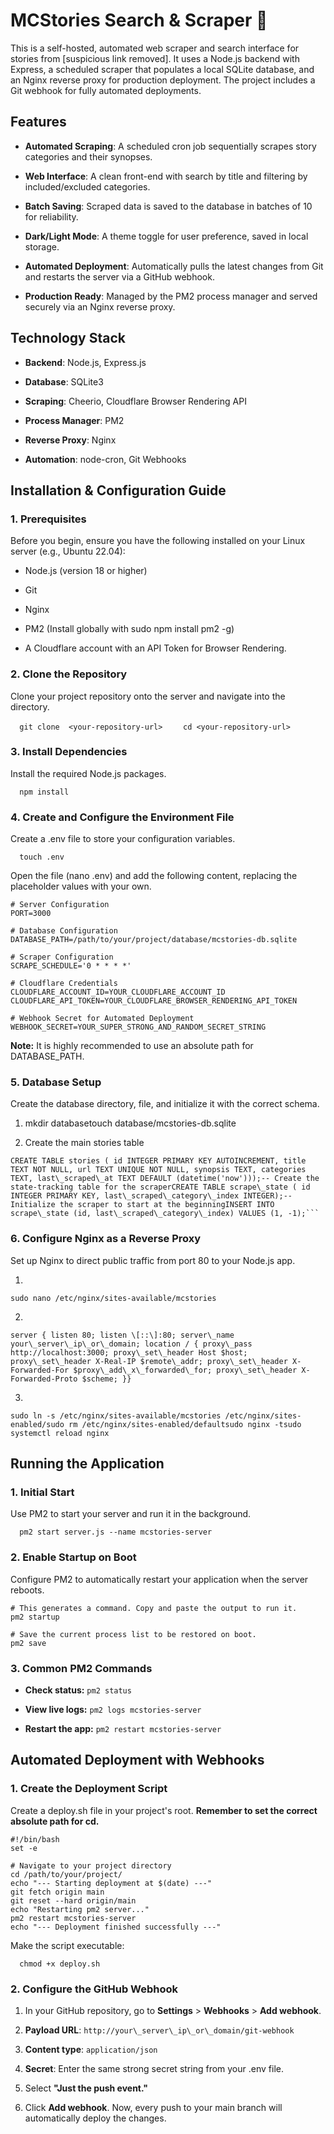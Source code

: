 MCStories Search & Scraper 🚀
=============================

This is a self-hosted, automated web scraper and search interface for stories from \[suspicious link removed\]. It uses a Node.js backend with Express, a scheduled scraper that populates a local SQLite database, and an Nginx reverse proxy for production deployment. The project includes a Git webhook for fully automated deployments.

Features
--------

*   **Automated Scraping**: A scheduled cron job sequentially scrapes story categories and their synopses.
    
*   **Web Interface**: A clean front-end with search by title and filtering by included/excluded categories.
    
*   **Batch Saving**: Scraped data is saved to the database in batches of 10 for reliability.
    
*   **Dark/Light Mode**: A theme toggle for user preference, saved in local storage.
    
*   **Automated Deployment**: Automatically pulls the latest changes from Git and restarts the server via a GitHub webhook.
    
*   **Production Ready**: Managed by the PM2 process manager and served securely via an Nginx reverse proxy.
    

Technology Stack
----------------

*   **Backend**: Node.js, Express.js
    
*   **Database**: SQLite3
    
*   **Scraping**: Cheerio, Cloudflare Browser Rendering API
    
*   **Process Manager**: PM2
    
*   **Reverse Proxy**: Nginx
    
*   **Automation**: node-cron, Git Webhooks
    

Installation & Configuration Guide
----------------------------------

### 1\. Prerequisites

Before you begin, ensure you have the following installed on your Linux server (e.g., Ubuntu 22.04):

*   Node.js (version 18 or higher)
    
*   Git
    
*   Nginx
    
*   PM2 (Install globally with sudo npm install pm2 -g)
    
*   A Cloudflare account with an API Token for Browser Rendering.
    

### 2\. Clone the Repository

Clone your project repository onto the server and navigate into the directory.

`   git clone  <your-repository-url>   ` 
`   cd <your-repository-url>   ` 

### 3\. Install Dependencies

Install the required Node.js packages.

`   npm install   `

### 4\. Create and Configure the Environment File

Create a .env file to store your configuration variables.

`   touch .env   `

Open the file (nano .env) and add the following content, replacing the placeholder values with your own.

```
# Server Configuration
PORT=3000

# Database Configuration
DATABASE_PATH=/path/to/your/project/database/mcstories-db.sqlite

# Scraper Configuration
SCRAPE_SCHEDULE='0 * * * *'

# Cloudflare Credentials
CLOUDFLARE_ACCOUNT_ID=YOUR_CLOUDFLARE_ACCOUNT_ID
CLOUDFLARE_API_TOKEN=YOUR_CLOUDFLARE_BROWSER_RENDERING_API_TOKEN

# Webhook Secret for Automated Deployment
WEBHOOK_SECRET=YOUR_SUPER_STRONG_AND_RANDOM_SECRET_STRING
```

**Note:** It is highly recommended to use an absolute path for DATABASE\_PATH.

### 5\. Database Setup

Create the database directory, file, and initialize it with the correct schema.

1.  mkdir databasetouch database/mcstories-db.sqlite
    
2.  Create the main stories table
```
CREATE TABLE stories ( id INTEGER PRIMARY KEY AUTOINCREMENT, title TEXT NOT NULL, url TEXT UNIQUE NOT NULL, synopsis TEXT, categories TEXT, last\_scraped\_at TEXT DEFAULT (datetime('now')));-- Create the state-tracking table for the scraperCREATE TABLE scrape\_state ( id INTEGER PRIMARY KEY, last\_scraped\_category\_index INTEGER);-- Initialize the scraper to start at the beginningINSERT INTO scrape\_state (id, last\_scraped\_category\_index) VALUES (1, -1);```
```
    

### 6\. Configure Nginx as a Reverse Proxy

Set up Nginx to direct public traffic from port 80 to your Node.js app.

1.
```
sudo nano /etc/nginx/sites-available/mcstories
```
    
2.
```
server { listen 80; listen \[::\]:80; server\_name your\_server\_ip\_or\_domain; location / { proxy\_pass http://localhost:3000; proxy\_set\_header Host $host; proxy\_set\_header X-Real-IP $remote\_addr; proxy\_set\_header X-Forwarded-For $proxy\_add\_x\_forwarded\_for; proxy\_set\_header X-Forwarded-Proto $scheme; }}
```
    
3.
```
sudo ln -s /etc/nginx/sites-available/mcstories /etc/nginx/sites-enabled/sudo rm /etc/nginx/sites-enabled/defaultsudo nginx -tsudo systemctl reload nginx
``` 

Running the Application
-----------------------

### 1\. Initial Start

Use PM2 to start your server and run it in the background.

`   pm2 start server.js --name mcstories-server   `

### 2\. Enable Startup on Boot

Configure PM2 to automatically restart your application when the server reboots.

```
# This generates a command. Copy and paste the output to run it.
pm2 startup

# Save the current process list to be restored on boot.
pm2 save
```

### 3\. Common PM2 Commands

*   **Check status:**
    ` pm2 status `
    
*   **View live logs:**
    ` pm2 logs mcstories-server `
  
*   **Restart the app:**
    ` pm2 restart mcstories-server `

Automated Deployment with Webhooks
----------------------------------

### 1\. Create the Deployment Script

Create a deploy.sh file in your project's root. 
**Remember to set the correct absolute path for cd.**

```
#!/bin/bash
set -e

# Navigate to your project directory
cd /path/to/your/project/
echo "--- Starting deployment at $(date) ---"
git fetch origin main
git reset --hard origin/main
echo "Restarting pm2 server..."
pm2 restart mcstories-server
echo "--- Deployment finished successfully ---"
```

Make the script executable:

`   chmod +x deploy.sh   `

### 2\. Configure the GitHub Webhook

1.  In your GitHub repository, go to **Settings** > **Webhooks** > **Add webhook**.
    
2.  **Payload URL**: ` http://your\_server\_ip\_or\_domain/git-webhook `
    
3.  **Content type**: ` application/json `
    
4.  **Secret**: Enter the same strong secret string from your .env file.
    
5.  Select **"Just the push event."**
    
6.  Click **Add webhook**. Now, every push to your main branch will automatically deploy the changes.
